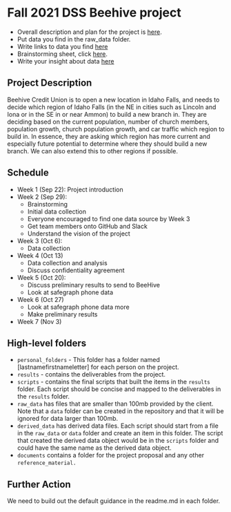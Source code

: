 # Fall 2021 DSS Beehive project

- Overall description and plan for the project is [here](documents/outline.md).
- Put data you find in the raw_data folder.
- Write links to data you find [here](https://docs.google.com/document/d/1CGgwnOT-tyLN32Z7z0lnzfXkJMox9G5eFR1zAx69tUg/edit?usp=sharing)
- Brainstorming sheet, click [here](https://docs.google.com/document/d/1hXdvNl0s4_orKNx74sg9fq2Ud8MnVDYLotHsdNUNP4o/edit?usp=sharing).
- Write your insight about data [here](https://docs.google.com/document/d/1iq3y8bJeHuyDnTtFbis_CH9W6VQ5NkuqZ4Kwhu7XDOs/edit?usp=sharing)

## Project Description
Beehive Credit Union is to open a new location in Idaho Falls, and needs to decide which region of Idaho Falls (in the NE in cities such as Lincoln and Iona or in the SE in or near Ammon) to build a new branch in. They are deciding based on the current population, number of church members, population growth, church population growth, and car traffic which region to build in. In essence, they are asking which region has more current and especially future potential to determine where they should build a new branch. We can also extend this to other regions if possible.

## Schedule
* Week 1 (Sep 22): Project introduction
* Week 2 (Sep 29): 
  - Brainstorming
  - Initial data collection
  - Everyone encouraged to find one data source by Week 3
  - Get team members onto GitHub and Slack
  - Understand the vision of the project
* Week 3 (Oct 6): 
  - Data collection
* Week 4 (Oct 13)
  - Data collection and analysis
  - Discuss confidentiality agreement
* Week 5 (Oct 20):
  - Discuss preliminary results to send to BeeHive
  - Look at safegraph phone data
* Week 6 (Oct 27)
  - Look at safegraph phone data more
  - Make preliminary results
* Week 7 (Nov 3)

## High-level folders

- `personal_folders` - This folder has a folder named [lastnamefirstnameletter] for each person on the project.
- `results` - contains the deliverables from the project.
- `scripts` - contains the final scripts that built the items in the `results` folder.  Each script should be concise and mapped to the deliverables in the `results` folder.
- `raw_data` has files that are smaller than 100mb provided by the client.  Note that a `data` folder can be created in the repository and that it will be ignored for data larger than 100mb.
- `derived_data` has derived data files.  Each script should start from a file in the `raw_data` or `data` folder and create an item in this folder.  The script that created the derived data object would be in the `scripts` folder and could have the same name as the derived data object.
- `documents` contains a folder for the project proposal and any other `reference_material.`

## Further Action

We need to build out the default guidance in the readme.md in each folder.
